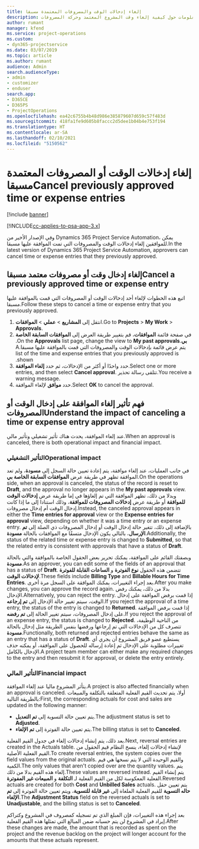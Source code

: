 ```yaml
---
title: إلغاء إدخالات الوقت والمصروفات المعتمدة مسبقا
description: يقدم هذا الموضوع معلومات حول كيفية إلغاء وقت المشروع المعتمد وحركة المصروفات.
author: rumant
manager: kfend
ms.service: project-operations
ms.custom:
- dyn365-projectservice
ms.date: 03/07/2019
ms.topic: article
ms.author: rumant
audience: Admin
search.audienceType:
- admin
- customizer
- enduser
search.app:
- D365CE
- D365PS
- ProjectOperations
ms.openlocfilehash: ea42c6755b4b48d986e385879607d659c57f483d
ms.sourcegitcommit: 418fa1fe9d605b8faccc2d5dee1b04b4e753f194
ms.translationtype: HT
ms.contentlocale: ar-SA
ms.lasthandoff: 02/10/2021
ms.locfileid: "5150562"
---
```

# <a name="cancel-previously-approved-time-or-expense-entries"></a><span data-ttu-id="029f0-103">إلغاء إدخالات الوقت أو المصروفات المعتمدة مسبقا</span><span class="sxs-lookup"><span data-stu-id="029f0-103">Cancel previously approved time or expense entries</span></span>

[!include [banner](../includes/psa-now-project-operations.md)]

[!INCLUDE[cc-applies-to-psa-app-3.x](../includes/cc-applies-to-psa-app-3x.md)]

<span data-ttu-id="029f0-104">وفي الإصدار الأخير من Dynamics 365 Project Service Automation، يمكن للموافقين إلغاء إدخالات الوقت والمصروفات التي تمت الموافقة عليها مسبقا.</span><span class="sxs-lookup"><span data-stu-id="029f0-104">In the latest version of Dynamics 365 Project Service Automation, approvers can cancel time or expense entries that they previously approved.</span></span>

## <a name="cancel-a-previously-approved-time-or-expense-entry"></a><span data-ttu-id="029f0-105">إلغاء إدخال وقت أو مصروفات معتمد مسبقا</span><span class="sxs-lookup"><span data-stu-id="029f0-105">Cancel a previously approved time or expense entry</span></span>

<span data-ttu-id="029f0-106">اتبع هذه الخطوات لإلغاء أحد إدخالات الوقت أو المصروفات التي قمت بالموافقة عليها مسبقا.</span><span class="sxs-lookup"><span data-stu-id="029f0-106">Follow these steps to cancel a time or expense entry that you previously approved.</span></span>

1. <span data-ttu-id="029f0-107">انتقل إلى **المشاريع** \> **عملي** \> **الموافقات**.</span><span class="sxs-lookup"><span data-stu-id="029f0-107">Go to **Projects** \> **My Work** \> **Approvals**.</span></span>
2. <span data-ttu-id="029f0-108">في صفحة قائمة **الموافقات**، قم بتغيير طريقة العرض إلى **‏‫الموافقات السابقة الخاصة بي**.</span><span class="sxs-lookup"><span data-stu-id="029f0-108">On the **Approvals** list page, change the view to **My past approvals**.</span></span> <span data-ttu-id="029f0-109">يتم عرض قائمة بإدخالات الوقت والمصروفات التي قمت بالموافقة عليها مسبقا.</span><span class="sxs-lookup"><span data-stu-id="029f0-109">A list of the time and expense entries that you previously approved is shown.</span></span>
3. <span data-ttu-id="029f0-110">حدد واحدًا أو أكثر من الإدخالات، ثم حدد **إلغاء الموافقة**.</span><span class="sxs-lookup"><span data-stu-id="029f0-110">Select one or more entries, and then select **Cancel approval**.</span></span> <span data-ttu-id="029f0-111">تتلقى رسالة تحذير.</span><span class="sxs-lookup"><span data-stu-id="029f0-111">You receive a warning message.</span></span>
4. <span data-ttu-id="029f0-112">حدد **موافق** لإلغاء الموافقة.</span><span class="sxs-lookup"><span data-stu-id="029f0-112">Select **OK** to cancel the approval.</span></span>

## <a name="understand-the-impact-of-canceling-a-time-or-expense-entry-approval"></a><span data-ttu-id="029f0-113">فهم تأثير إلغاء الموافقة على إدخال الوقت أو المصروفات</span><span class="sxs-lookup"><span data-stu-id="029f0-113">Understand the impact of canceling a time or expense entry approval</span></span>

<span data-ttu-id="029f0-114">عند إلغاء الموافقة، يحدث هناك تأثير تشغيلي وتأثير مالي.</span><span class="sxs-lookup"><span data-stu-id="029f0-114">When an approval is canceled, there is both operational impact and financial impact.</span></span>

### <a name="operational-impact"></a><span data-ttu-id="029f0-115">التأثير التشغيلي</span><span class="sxs-lookup"><span data-stu-id="029f0-115">Operational impact</span></span>

<span data-ttu-id="029f0-116">في جانب العمليات، عند إلغاء موافقة، يتم إعادة تعيين حالة السجل إلى **مسودة**، ولم تعد الموافقة تظهر في طريقة عرض **الموافقات السابقة الخاصة بي**.</span><span class="sxs-lookup"><span data-stu-id="029f0-116">On the operations side, when an approval is canceled, the status of the record is reset to **Draft**, and the approval no longer appears in the **My past approvals** view.</span></span> <span data-ttu-id="029f0-117">وبدلا من ذلك، تظهر الموافقة التي تم إلغاؤها في إما طريقة عرض **إدخالات الوقت للموافقة** أو طريقة عرض **إدخالات المصروفات للموافقة**، وذلك استنادا إلى ما إذا كانت إدخال الوقت أم إدخال مصروفات.</span><span class="sxs-lookup"><span data-stu-id="029f0-117">Instead, the canceled approval appears in either the **Time entries for approval** view or the **Expense entries for approval** view, depending on whether it was a time entry or an expense entry.</span></span> <span data-ttu-id="029f0-118">بالإضافة إلى ذلك، تتغير حالة إدخال الوقت أو إدخال المصروفات ذي الصلة إلى **تم الإرسال**، بالتالي يكون الإدخال متسقًا مع الموافقات بالحالة **مسودة**.</span><span class="sxs-lookup"><span data-stu-id="029f0-118">Additionally, the status of the related time or expense entry is changed to **Submitted**, so that the related entry is consistent with approvals that have a status of **Draft**.</span></span>

<span data-ttu-id="029f0-119">وبصفتك القائم على الموافقة، يمكنك تحرير بعض الحقول الخاصة بالموافقة والتي بالحالة **مسودة**.</span><span class="sxs-lookup"><span data-stu-id="029f0-119">As an approver, you can edit some of the fields of an approval that has a status of **Draft**.</span></span> <span data-ttu-id="029f0-120">تتضمن هذه الحقول **نوع الفوترة** و **الساعات القابلة للفوترة لإدخالات الوقت**.</span><span class="sxs-lookup"><span data-stu-id="029f0-120">These fields include **Billing Type** and **Billable Hours for Time Entries**.</span></span> <span data-ttu-id="029f0-121">بعد إجراء التغييرات، يمكنك الموافقة على السجل مرة أخرى.</span><span class="sxs-lookup"><span data-stu-id="029f0-121">After you make changes, you can approve the record again.</span></span> <span data-ttu-id="029f0-122">بدلا من ذلك، يمكنك رفض الإدخال.</span><span class="sxs-lookup"><span data-stu-id="029f0-122">Alternatively, you can reject the entry.</span></span> <span data-ttu-id="029f0-123">إذا قمت برفض الموافقة على إدخال الوقت، سيتم تغيير حالة الإدخال إلى **تم إرجاعه**.</span><span class="sxs-lookup"><span data-stu-id="029f0-123">If you reject the approval of a time entry, the status of the entry is changed to **Returned**.</span></span> <span data-ttu-id="029f0-124">إذا قمت برفض الموافقة على إدخال المصروفات، سيتم تغيير الحالة إلى **تم رفضه**.</span><span class="sxs-lookup"><span data-stu-id="029f0-124">If you reject the approval of an expense entry, the status is changed to **Rejected**.</span></span> <span data-ttu-id="029f0-125">من الناحية الوظيفة، تتصرف كل من الإدخالات التي تم إرجاعها ورفضها بنفس الطريقة مثل إدخال بالحالة **مسودة**.</span><span class="sxs-lookup"><span data-stu-id="029f0-125">Functionally, both returned and rejected entries behave the same as an entry that has a status of **Draft**.</span></span> <span data-ttu-id="029f0-126">يستطيع عضو فريق المشروع أن يجري أي تغييرات مطلوبة على الإدخال ثم إعادة إرساله للحصول على الموافقة، أو يمكنه حذف الإدخال بالكامل.</span><span class="sxs-lookup"><span data-stu-id="029f0-126">A project team member can either make any required changes to the entry and then resubmit it for approval, or delete the entry entirely.</span></span>

### <a name="financial-impact"></a><span data-ttu-id="029f0-127">التأثير المالي</span><span class="sxs-lookup"><span data-stu-id="029f0-127">Financial impact</span></span>

<span data-ttu-id="029f0-128">يتأثر المشروع ماليا عند إلغاء الموافقة.</span><span class="sxs-lookup"><span data-stu-id="029f0-128">A project is also affected financially when an approval is canceled.</span></span> <span data-ttu-id="029f0-129">أولا، يتم تحديث القيم الفعلية المتعلقة بالتكلفة والمبيعات بالطريقة التالية:</span><span class="sxs-lookup"><span data-stu-id="029f0-129">First, the corresponding actuals for cost and sales are updated in the following manner:</span></span>

- <span data-ttu-id="029f0-130">يتم تعيين حالة التسوية إلى **تم التعديل**.</span><span class="sxs-lookup"><span data-stu-id="029f0-130">The adjustment status is set to **Adjusted**.</span></span>
- <span data-ttu-id="029f0-131">يتم تعيين حالة الفوترة إلى **تم الإلغاء**.</span><span class="sxs-lookup"><span data-stu-id="029f0-131">The billing status is set to **Canceled**.</span></span>

<span data-ttu-id="029f0-132">بعد ذلك، يتم إنشاء إدخالات إلغاء في جدول القيم الفعلية.</span><span class="sxs-lookup"><span data-stu-id="029f0-132">Next, reversal entries are created in the Actuals table.</span></span> <span data-ttu-id="029f0-133">لإنشاء إدخالات إلغاء، ينسخ النظام قيم الحقول من القيم الفعلية الأصلية.</span><span class="sxs-lookup"><span data-stu-id="029f0-133">To create reversal entries, the system copies over the field values from the original actuals.</span></span> <span data-ttu-id="029f0-134">والقيم الوحيدة التي لا يتم نسخها هي قيم الكمية.</span><span class="sxs-lookup"><span data-stu-id="029f0-134">The only values that aren't copied over are the quantity values.</span></span> <span data-ttu-id="029f0-135">يتم إلغاء هذه القيم بدلا من ذلك.</span><span class="sxs-lookup"><span data-stu-id="029f0-135">These values are reversed instead.</span></span> <span data-ttu-id="029f0-136">يتم إنشاء القيم الفعلية المعكوسة لكل من القيم الفعلية لـ **التكلفة** و **المبيعات غير المفوترة**.</span><span class="sxs-lookup"><span data-stu-id="029f0-136">Reversed actuals are created for both **Cost** and **Unbilled Sales** actuals.</span></span> <span data-ttu-id="029f0-137">يتم تعيين حقل **حاله التسوية** للقيم الفعلية الملغاة إلى **غير قابلة للتسوية**، ويتم تعيين حالة الفوترة إلى **تم الإلغاء**.</span><span class="sxs-lookup"><span data-stu-id="029f0-137">The **Adjustment Status** field on the reversed actuals is set to **Unadjustable**, and the billing status is set to **Canceled**.</span></span>

<span data-ttu-id="029f0-138">بعد إجراء هذه التغييرات، فإن المبلغ الذي تم تسجيله كمصروف في المشروع وكتراكم إيراد في المشروع لن يتم حسبانه ضمن المبالغ التي تمثلها هذه القيم الفعلية.</span><span class="sxs-lookup"><span data-stu-id="029f0-138">After these changes are made, the amount that is recorded as spent on the project and the revenue backlog on the project will longer account for the amounts that these actuals represent.</span></span>
